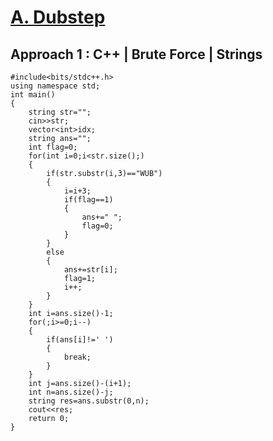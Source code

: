 # <a href="https://codeforces.com/contest/208/problem/A">A. Dubstep</a>

## Approach 1 : C++ | Brute Force | Strings
```
#include<bits/stdc++.h>
using namespace std;
int main()
{
    string str="";
    cin>>str;
    vector<int>idx;
    string ans="";
    int flag=0;
    for(int i=0;i<str.size();)
    {
        if(str.substr(i,3)=="WUB")
        {
            i=i+3;
            if(flag==1)
            {
                ans+=" ";
                flag=0;
            }
        }
        else
        {
            ans+=str[i];
            flag=1;
            i++;
        }
    }
    int i=ans.size()-1;
    for(;i>=0;i--)
    {
        if(ans[i]!=' ')
        {
            break;
        }
    }
    int j=ans.size()-(i+1);
    int n=ans.size()-j;
    string res=ans.substr(0,n);
    cout<<res;
    return 0;
}
```